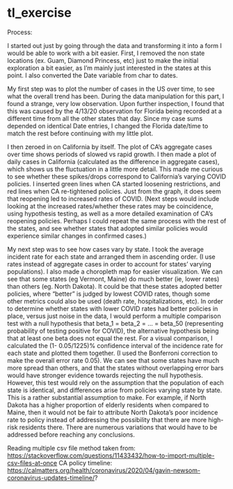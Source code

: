 # tl_exercise

Process:

I started out just by going through the data and transforming it into a form I would be able to work with a bit easier. First, I removed the non state locations (ex. Guam, Diamond Princess, etc) just to make the initial exploration a bit easier, as I’m mainly just interested in the states at this point. I also converted the Date variable from char to dates.

My first step was to plot the number of cases in the US over time, to see what the overall trend has been. During the data manipulation for this part, I found a strange, very low observation. Upon further inspection, I found that this was caused by the 4/13/20 observation for Florida being recorded at a different time from all the other states that day. Since my case sums depended on identical Date entries, I changed the Florida date/time to match the rest before continuing with my little plot. 

I then zeroed in on California by itself. The plot of CA’s aggregate cases over time shows periods of slowed vs rapid growth. I then made a plot of daily cases in California (calculated as the difference in aggregate cases), which shows us the fluctuation in a little more detail. This made me curious to see whether these spikes/drops correspond to California’s varying COVID policies. I inserted green lines when CA started loosening restrictions, and red lines when CA re-tightened policies. Just from the graph, it does seem that reopening led to increased rates of COVID. (Next steps would include looking at the increased rates/whether these rates may be coincidence, using hypothesis testing, as well as a more detailed examination of CA’s reopening policies. Perhaps I could repeat the same process with the rest of the states, and see whether states that adopted similar policies would experience similar changes in confirmed cases.)

My next step was to see how cases vary by state. I took the average incident rate for each state and arranged them in ascending order. (I use rates instead of aggregate cases in order to account for states’ varying populations). I also made a choropleth map for easier visualization. We can see that some states (eg Vermont, Maine) do much better (ie, lower rates) than others (eg. North Dakota). It could be that these states adopted better policies, where “better” is judged by lowest COVID rates, though some other metrics could also be used (death rate, hospitalizations, etc). 
In order to determine whether states with lower COVID rates had better policies in place, versus just noise in the data, I would perform a multiple comparison test with a null hypothesis that beta_1 = beta_2 = … = beta_50 (representing probability of testing positive for COVID), the alternative hypothesis being that at least one beta does not equal the rest.
For a visual comparison, I calculated the (1- 0.05/1225)% confidence interval of the incidence rate for each state and plotted them together. (I used the Bonferroni correction to make the overall error rate 0.05). We can see that some states have much more spread than others, and that the states without overlapping error bars would have stronger evidence towards rejecting the null hypothesis.
However, this test would rely on the assumption that the population of each state is identical, and differences arise from policies varying state by state. This is a rather substantial assumption to make. For example, if North Dakota has a higher proportion of elderly residents when compared to Maine, then it would not be fair to attribute North Dakota’s poor incidence rate to policy instead of addressing the possibility that there are more high-risk residents there. There are numerous variations that would have to be addressed before reaching any conclusions.


Reading multiple csv file method taken from: https://stackoverflow.com/questions/11433432/how-to-import-multiple-csv-files-at-once
CA policy timeline:
https://calmatters.org/health/coronavirus/2020/04/gavin-newsom-coronavirus-updates-timeline/?


